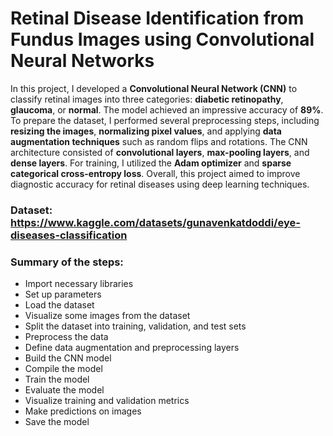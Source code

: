 # Retinal Disease Identification from Fundus Images using Convolutional Neural Networks

In this project, I developed a **Convolutional Neural Network (CNN)** to classify retinal images into three categories: **diabetic retinopathy**, **glaucoma**, or **normal**. The model achieved an impressive accuracy of **89%**. To prepare the dataset, I performed several preprocessing steps, including **resizing the images**, **normalizing pixel values**, and applying **data augmentation techniques** such as random flips and rotations. The CNN architecture consisted of **convolutional layers**, **max-pooling layers**, and **dense layers**. For training, I utilized the **Adam optimizer** and **sparse categorical cross-entropy loss**. Overall, this project aimed to improve diagnostic accuracy for retinal diseases using deep learning techniques.

### Dataset: https://www.kaggle.com/datasets/gunavenkatdoddi/eye-diseases-classification

### Summary of the steps:

- Import necessary libraries
- Set up parameters
- Load the dataset
- Visualize some images from the dataset
- Split the dataset into training, validation, and test sets
- Preprocess the data
- Define data augmentation and preprocessing layers
- Build the CNN model
- Compile the model
- Train the model
- Evaluate the model
- Visualize training and validation metrics
- Make predictions on images
- Save the model
